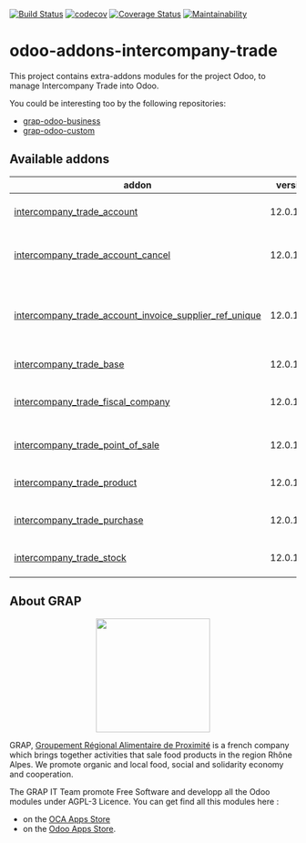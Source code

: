 [![Build Status](https://travis-ci.org/grap/odoo-addons-intercompany-trade.svg?branch=12.0)](https://travis-ci.org/grap/odoo-addons-intercompany-trade)
[![codecov](https://codecov.io/gh/grap/odoo-addons-intercompany-trade/branch/12.0/graph/badge.svg)](https://codecov.io/gh/grap/odoo-addons-intercompany-trade)
[![Coverage Status](https://coveralls.io/repos/github/grap/odoo-addons-intercompany-trade/badge.svg?branch=12.0)](https://coveralls.io/github/grap/odoo-addons-intercompany-trade?branch=12.0)
[![Maintainability](https://api.codeclimate.com/v1/badges/bc6b1fbed487952250e8/maintainability)](https://codeclimate.com/github/grap/odoo-addons-intercompany-trade/maintainability)

# odoo-addons-intercompany-trade

This project contains extra-addons modules for the project Odoo, to manage Intercompany Trade into Odoo.

You could be interesting too by the following repositories:

* [grap-odoo-business](https://github.com/grap/grap-odoo-business)
* [grap-odoo-custom](https://github.com/grap/grap-odoo-custom)

[//]: # (addons)

Available addons
----------------
addon | version | maintainers | summary
--- | --- | --- | ---
[intercompany_trade_account](intercompany_trade_account/) | 12.0.1.1.1 |  | Intercompany Trade - Account
[intercompany_trade_account_cancel](intercompany_trade_account_cancel/) | 12.0.1.1.1 |  | Intercompany Trade - Account Cancel
[intercompany_trade_account_invoice_supplier_ref_unique](intercompany_trade_account_invoice_supplier_ref_unique/) | 12.0.1.1.1 |  | Intercompany Trade - Account Invoice Supplier Ref Unique
[intercompany_trade_base](intercompany_trade_base/) | 12.0.1.1.1 |  | Intercompany Trade - Base
[intercompany_trade_fiscal_company](intercompany_trade_fiscal_company/) | 12.0.1.1.1 |  | Intercompany Trade - Fiscal Company
[intercompany_trade_point_of_sale](intercompany_trade_point_of_sale/) | 12.0.1.1.1 |  | Intercompany Trade - Point Of Sale
[intercompany_trade_product](intercompany_trade_product/) | 12.0.1.1.1 |  | Intercompany Trade - Product
[intercompany_trade_purchase](intercompany_trade_purchase/) | 12.0.1.1.1 |  | Intercompany Trade - Purchase
[intercompany_trade_stock](intercompany_trade_stock/) | 12.0.1.0.4 |  | Intercompany Trade - Stock

[//]: # (end addons)

## About GRAP

<p align="center">
   <img src="http://www.grap.coop/wp-content/uploads/2016/11/GRAP.png" width="200"/>
</p>

GRAP, [Groupement Régional Alimentaire de Proximité](http://www.grap.coop) is a
french company which brings together activities that sale food products in the
region Rhône Alpes. We promote organic and local food, social and solidarity
economy and cooperation.

The GRAP IT Team promote Free Software and developp all the Odoo modules under
AGPL-3 Licence. You can get find all this modules here :
* on the [OCA Apps Store](https://odoo-community.org/shop?&search=GRAP)
* on the [Odoo Apps Store](https://www.odoo.com/apps/modules/browse?author=GRAP).

